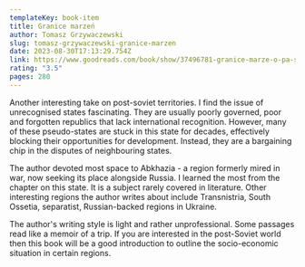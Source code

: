 ```yaml
---
templateKey: book-item
title: Granice marzeń
author: Tomasz Grzywaczewski
slug: tomasz-grzywaczewski-granice-marzen
date: 2023-08-30T17:13:29.754Z
link: https://www.goodreads.com/book/show/37496781-granice-marze-o-pa-stwach-nieuznawanych?ac=1&from_search=true&qid=ag2FV4lJOr&rank=2
rating: "3.5"
pages: 280
---
```

Another interesting take on post-soviet territories. I find the issue of unrecognised states fascinating. They are usually poorly governed, poor and forgotten republics that lack international recognition. However, many of these pseudo-states are stuck in this state for decades, effectively blocking their opportunities for development. Instead, they are a bargaining chip in the disputes of neighbouring states.

The author devoted most space to Abkhazia - a region formerly mired in war, now seeking its place alongside Russia. I learned the most from the chapter on this state. It is a subject rarely covered in literature. Other interesting regions the author writes about include Transnistria, South Ossetia, separatist, Russian-backed regions in Ukraine.

The author's writing style is light and rather unprofessional. Some passages read like a memoir of a trip. If you are interested in the post-Soviet world then this book will be a good introduction to outline the socio-economic situation in certain regions.